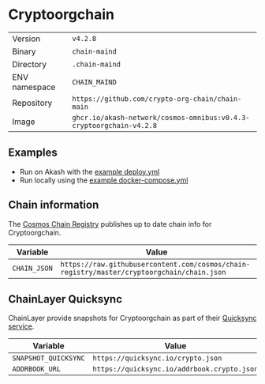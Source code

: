 # Cryptoorgchain

| | |
|---|---|
|Version|`v4.2.8`|
|Binary|`chain-maind`|
|Directory|`.chain-maind`|
|ENV namespace|`CHAIN_MAIND`|
|Repository|`https://github.com/crypto-org-chain/chain-main`|
|Image|`ghcr.io/akash-network/cosmos-omnibus:v0.4.3-cryptoorgchain-v4.2.8`|

## Examples

- Run on Akash with the [example deploy.yml](./deploy.yml)
- Run locally using the [example docker-compose.yml](./docker-compose.yml)

## Chain information

The [Cosmos Chain Registry](https://github.com/cosmos/chain-registry) publishes up to date chain info for Cryptoorgchain.

|Variable|Value|
|---|---|
|`CHAIN_JSON`|`https://raw.githubusercontent.com/cosmos/chain-registry/master/cryptoorgchain/chain.json`|

## ChainLayer Quicksync

ChainLayer provide snapshots for Cryptoorgchain as part of their [Quicksync service](https://quicksync.io/networks/crypto.html).

|Variable|Value|
|---|---|
|`SNAPSHOT_QUICKSYNC`|`https://quicksync.io/crypto.json`|
|`ADDRBOOK_URL`|`https://quicksync.io/addrbook.crypto.json`|
